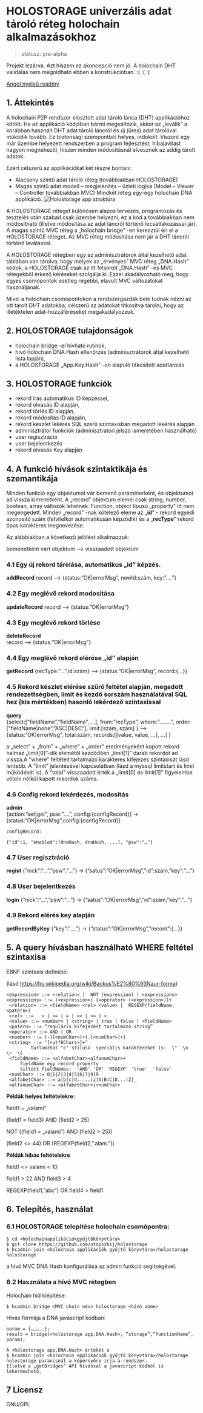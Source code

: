 # HOLOSTORAGE univerzális adat tároló réteg holochain alkalmazásokhoz

>státusz: pre-alpha

Projekt lezárva.
Azt hiszem ez akoncepció nem jó. A holochain DHT validálás nem megoldható ebben a konstrukcióban.  :(  :(  :(


[Angol nyelvű readmy](https://github.com/utopszkij/holostorage/blob/master/readme.md) 

## 1. Áttekintés
A holochain P2P rendszer elosztott adat tároló lánca (DHT) applikációhoz kötött. Ha az applikáció kódjában bármi megváltozik, akkor az „leválik” a korábban használt DHT adat tároló láncról és új (üres) adat tárolóval működik tovább. Ez biztonsági szempontból helyes, indokolt. Viszont egy már üzembe helyezett rendszerben a program fejlesztést, hibajavítást  nagyon megnehezíti, hiszen minden módosításnál elvesznek az addig tárolt adatok.

Ezért célszerű az applikációkat két részre bontani:
- Alacsony szintű adat tároló réteg (továbbiakban HOLOSTORAGE)
- Magas szintű adat modell – megjelenítés – üzleti logika (Model – Viewer – Controller továbbiakban MVC)
Mindkét réteg egy-egy holochain DNA applikáció.
![Holostorage app struktúra](https://github.com/utopszkij/holostorage/raw/master/holostorage-app-structure.png) 

A HOLOSTORAGE réteget különösen alapos tervezés, programozás és tesztelés után szabad csak üzembe helyezni, ez a kód a továbbiakban nem módosítható (illetve módosítása az adat láncról történő lecsatlakozással jár). A magas szintű MVC réteg a „holochain bridge” -en keresztül éri el a HOLOSTORAGE réteget. Az MVC réteg módosítása nem jár a DHT láncról történő leválással.

A HOLOSTORAGE rétegben egy az adminisztrátorok által kezelhető adat táblában van tárolva, hogy melyek az „érvényes” MVC réteg „DNA.Hash” kódok, a HOLOSTORAGE csak az itt felsorolt „DNA.Hash” -es  MVC rétegekből érkező kéréseket szolgálja ki. Ezzel akadályozható meg, hogy egyes csomópontok esetleg régebbi, elavult MVC változatokat használjanak.

Mivel a holochain csomópontokon a rendszergazdák bele tudnak nézni az ott tárolt DHT adatokba, célszerű az adatokat titkosítva tárolni, hogy az illetéktelen adat-hozzáféréseket megakadályozzuk.

## 2. HOLOSTORAGE tulajdonságok
- holochain bridge -el hívható rutinok,
- hívó holochain DNA.Hash ellenőrzés (adminisztrátorok által kezelhető lista lapján),
- a HOLOSTORAGE „App.Key.Hash” -on alapuló titkosított adattárolás

## 3. HOLOSTORAGE funkciók
- rekord írás automatikus ID képzéssel,
- rekord olvasás ID alapján,
- rekord törlés ID alapján,
- rekord módosítás ID alapján,
- rekord készlet lekérés SQL szerű szintaxisban megadott lekérés alapján
- adminisztrátor funkciók (adminisztrátori jelszó ismeretében használható)
- user regisztráció
- user bejelentkezés
- rekord olvasás Key alapján

## 4. A funkció hívások szintaktikája és szemantikája
Minden funkció egy objektumot vár bemenő paraméterként, és objektumot ad vissza kimenetként.
A „record” objektum elemei csak string, number, boolean, array változók lehetnek. Function, object  típusú „property” itt nem megengedett. Minden „record” -nak kötelező eleme az 
„**id**” - rekord egyedi azonosító szám (felvitelkor automatikusan képződik) és a
„**recType**” rekord típus karakteres megnevezése.

Az alábbiakban a következő jelölést alkalmazzuk:

bemenetként várt objektum  --> visszaadott objektum 

### 4.1 Egy új rekord tárolása, automatikus „id” képzés.

**addRecord** 
	record --> {status:”OK|errorMsg”, newId:szám, key:”….”}

### 4.2 Egy meglévő rekord modosítása

**updateRecord**
	record --> {status:”OK|errorMsg”}

### 4.3 Egy meglévő rekord törlése

**deleteRecord**	
	record --> {status:”OK|errorMsg”}

### 4.4 Egy meglévő rekord elérése „id” alapján

**getRecord** 
	{recType:”...”,id:szám} --> {status:”OK|errorMsg”, record:{…}}

### 4.5 Rekord készlet elérése szűrő feltétel alapján, megadott rendezettségben, limit és kezdő sorszám használatával SQL hez (kis mértékben) hasonló lekérdező szintaxissal

**query**	
	{select:[”fieldName”,”fieldName”, ...],
	  from:”recType”,
	  where:”……..”,
	  order:[”fieldName|none”,”ASC|DESC”],
	  limit:[szám, szám]
	} --> 
	{status:”OK|errorMsg”, 
	  total:szám, 
	  records:[[value, value, ...], ...]
	}

a „select” + „from” + „where” + „order” eredményeként kapott rekord halmaz „limit[0]”-dik elemétől kezdődően „limit[1]” darab rekordot ad vissza.A "where" feltételt tartalmazó karakteres kifejezés szintaxisát lásd lentebb. 	A "limit" jelentésével kapcsolatban (lásd a myssql limitstart és limit működését is). A "total" visszaadott érték a „limit[0] és limit[1]” figyelembe vétele 	nélkül kapott 	rekordok száma.

### 4.6 Config rekord lekérdezés, modosítás

**admin**	
	{action:”set|get”, psw:”….”, config:{configRecord}} →
		 (status:”OK|errorMsg”,config:{configRecord}}  

	configRecord:

	{"id":1, "enabled":[dnaHash, dnaHash, ...], "psw":"…"}

### 4.7 User regisztráció

**regist**
	{”nick”:”...”,”psw”:”...”}  → {”satus”:”OK|errorMsg”,”id”:szám,”key”:”...”}

### 4.8 User bejelentkezés

**login**
	{”nick”:”...”,”psw”:”...”}  → {”satus”:”OK|errorMsg”,”id”:szám,”key”:”...”}

### 4.9 Rekord elérés key alapján

**getRecordByKey**
	{”key”:”….”} → {”status”:”OK|errorMsg”,”record”:{...}}
## 5. A query hívásban használható WHERE feltétel szintaxisa
EBNF szintaxis definició:

   (lásd https://hu.wikipedia.org/wiki/Backus%E2%80%93Naur-forma)
```
<expression> ::= <relation> |  NOT (expression) | <expressions>
<expressions> ::= (<expression>) [<operator> (<expression>)]+
 <relation> ::= <fieldName> <rel> <value> |  REGEXP(fieldName, <patern>)
 <rel> ::=   < | <= | = | <> | >= | >
 <value> ::= <number> | <string> | true | false | <fieldName>
 <patern> ::= ”reguláris kifejezést tartalmazó string”
 <operator> ::= AND | OR
 <number> ::= [-][<numChar>]+[.[<numChar>]+]
 <string> ::= "[<utf8Chars>]+"
    	 tarlamzhat "c" stilusú  speciális karaktereket is:  \"  \n  \r  \t
 <fieldName> ::= <alfabetChar><alfanumChar>+
	 fieldName egy record property
 	 tiltott fieldNames:  'AND' 'OR' 'REGEXP' 'true'  'false'
 <numChar> ::= 0|1|2|3|4|5|6|7|8|9
 <alfabetChar> ::= a|b|c|d.....|z|A|B|C|D...|Z|_
 <alfanumChar> ::= <alfabetChar>|<numChar>
```
**Példák helyes feltételekre:**

field1 = „valami”

(field1 = field3) AND (field2 > 25)

NOT ((field1 = „valami”) AND (field2 > 25))

(field2 <> 44) OR (REGEXP(field2,”.alam.”))

**Példák hibás feltételekre**

field1 <> valami < 10

field1 > 22 AND field3 > 4

REGEXP(field1,”abc”) OR field4 > field1

## 6. Telepítés, használat

### 6.1 HOLOSTORAGE telepítése holochain csomópontra:
```
$ cd <holochainapplikációkgyűjtőkönyvtára>                                                         
$ git clone https://github.com/utopszkij/holostorage
$ hcadmin join <holochain applikációk gyűjtő könyvtára>/holostorage holostorage
```
a hívó MVC DNA Hash konfigurálása az admin funkció segitségével.

### 6.2 Használata a hívó MVC rétegben
Holochain híd kiépítése:
```
$ hcadmin bridge <MVC chain név> holostorage <hívó zome>                              
```
Hívás formája a DNA javascript kódban:
```
param = {………..};
result = bridge(<holostorage app.DNA.Hash>, ”storage”,”functionName”, param);

A <holostorage app.DNA.Hash> értékét a 
$ hcadmin join <holochain applikációk gyűjtő könyvtára>/holostorage holostorage	parancsnál a képernyőre irja a rendszer.
Illetve a „getBridges” API hívással a javascript kódból is lekérdezhető.
```
## 7 Licensz
GNU/GPL
	






